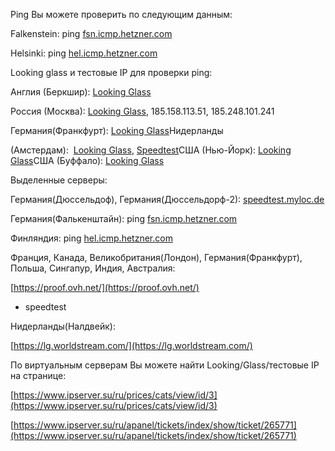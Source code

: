 Ping Вы можете проверить по следующим данным:  
  
Falkenstein: ping [fsn.icmp.hetzner.com](http://fsn.icmp.hetzner.com/)  
  
Helsinki: ping [hel.icmp.hetzner.com](http://hel.icmp.hetzner.com/)

Looking glass и тестовые IP для проверки ping:

Англия (Беркшир): [Looking Glass](https://lg.iomart.com/)

Россия (Москва): [Looking Glass](https://lg.fiord.net/), 185.158.113.51, 185.248.101.241

Германия(Франкфурт): [Looking Glass](https://lg.first-colo.net/)Нидерланды

(Амстердам):  [Looking Glass](https://lg.serverius.net/), [Speedtest](https://speedtest.serverius.net/)США (Нью-Йорк): [Looking Glass](http://lg.nyc.colocrossing.com/)США (Буффало): [Looking Glass](http://lg.buf.colocrossing.com/)

Выделенные серверы:

Германия(Дюссельдоф), Германия(Дюссельдорф-2): [speedtest.myloc.de](http://speedtest.myloc.de)

Германия(Фалькенштайн): ping [fsn.icmp.hetzner.com](http://fsn.icmp.hetzner.com)

Финляндия: ping [hel.icmp.hetzner.com](http://hel.icmp.hetzner.com)

Франция, Канада, Великобритания(Лондон), Германия(Франкфурт), Польша, Сингапур, Индия, Австралия:

[https://proof.ovh.net/](https://proof.ovh.net/)

- speedtest

Нидерланды(Налдвейк):

[https://lg.worldstream.com/](https://lg.worldstream.com/)

По виртуальным серверам Вы можете найти Looking/Glass/тестовые IP на странице:

[https://www.ipserver.su/ru/prices/cats/view/id/3](https://www.ipserver.su/ru/prices/cats/view/id/3)

[https://www.ipserver.su/ru/apanel/tickets/index/show/ticket/265771](https://www.ipserver.su/ru/apanel/tickets/index/show/ticket/265771)